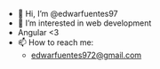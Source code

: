 - 👋 Hi, I’m @edwarfuentes97
- 👀 I’m interested in web development 
- Angular <3
- 📫 How to reach me:
  - edwarfuentes972@gmail.com

<!---
edwarfuentes97/edwarfuentes97 is a ✨ special ✨ repository because its `README.md` (this file) appears on your GitHub profile.
You can click the Preview link to take a look at your changes.
--->
